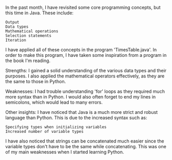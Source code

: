 In the past month, I have revisited some core programming concepts, but this time in Java. These include:

    Output
    Data types
    Mathematical operations
    Selection statements
    Iteration

I have applied all of these concepts in the program 'TimesTable.java'.
In order to make this program, I have taken some inspiration from a program in the book I'm reading.

Strengths: I gained a solid understanding of the various data types and their purposes. I also applied the mathematical operators effectively, as they are the same to those in Python.

Weaknesses: I had trouble understanding 'for' loops as they required much more syntax than in Python. I would also often forget to end my lines in semicolons, which would lead to many errors.

Other insights: I have noticed that Java is a much more strict and robust language than Python. This is due to the increased syntax such as:

    Specifying types when initializing variables
    Increased number of variable types

I have also noticed that strings can be concatenated much easier since the variable types don't have to be the same while concatenating. This was one of my main weaknesses when I started learning Python.
